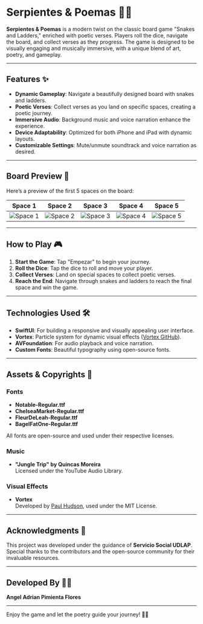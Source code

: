 # Serpientes & Poemas 🎲📜

**Serpientes & Poemas** is a modern twist on the classic board game "Snakes and Ladders," enriched with poetic verses. Players roll the dice, navigate the board, and collect verses as they progress. The game is designed to be visually engaging and musically immersive, with a unique blend of art, poetry, and gameplay.

---

## Features ✨

- **Dynamic Gameplay**: Navigate a beautifully designed board with snakes and ladders.
- **Poetic Verses**: Collect verses as you land on specific spaces, creating a poetic journey.
- **Immersive Audio**: Background music and voice narration enhance the experience.
- **Device Adaptability**: Optimized for both iPhone and iPad with dynamic layouts.
- **Customizable Settings**: Mute/unmute soundtrack and voice narration as desired.

---

## Board Preview 🎲

Here’s a preview of the first 5 spaces on the board:

| Space 1 | Space 2 | Space 3 | Space 4 | Space 5 |
|---------|---------|---------|---------|---------|
| ![Space 1](Assets.xcassets/01.imageset/01.png) | ![Space 2](Assets.xcassets/02.imageset/02.png) | ![Space 3](Assets.xcassets/03.imageset/03.png) | ![Space 4](Assets.xcassets/04.imageset/04.png) | ![Space 5](Assets.xcassets/05.imageset/05.png) |

---

## How to Play 🎮

1. **Start the Game**: Tap "Empezar" to begin your journey.
2. **Roll the Dice**: Tap the dice to roll and move your player.
3. **Collect Verses**: Land on special spaces to collect poetic verses.
4. **Reach the End**: Navigate through snakes and ladders to reach the final space and win the game.

---

## Technologies Used 🛠️

- **SwiftUI**: For building a responsive and visually appealing user interface.
- **Vortex**: Particle system for dynamic visual effects ([Vortex GitHub](https://github.com/twostraws/Vortex)).
- **AVFoundation**: For audio playback and voice narration.
- **Custom Fonts**: Beautiful typography using open-source fonts.

---

## Assets & Copyrights 📜

### Fonts
- **Notable-Regular.ttf**
- **ChelseaMarket-Regular.ttf**
- **FleurDeLeah-Regular.ttf**
- **BagelFatOne-Regular.ttf**

All fonts are open-source and used under their respective licenses.

### Music
- **"Jungle Trip" by Quincas Moreira**  
  Licensed under the YouTube Audio Library.

### Visual Effects
- **Vortex**  
  Developed by [Paul Hudson](https://github.com/twostraws/Vortex), used under the MIT License.

---

## Acknowledgments 🙌

This project was developed under the guidance of **Servicio Social UDLAP**. Special thanks to the contributors and the open-source community for their invaluable resources.

---

## Developed By 👨‍💻

**Angel Adrian Pimienta Flores**

---

Enjoy the game and let the poetry guide your journey! 🎲📜
